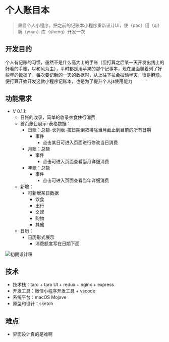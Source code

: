 # 个人账目本

> 重启个人小程序，把之前的记账本小程序重新设计UI，使（pao）用（qi）新（yuan）库（sheng）开发一次

## 开发目的

个人有记账的习惯，虽然不是什么高大上的手账（但打算之后某一天开发出线上的好看的手账，以和风为主），平时都是用苹果的那个记事本，现在里面竖着列了好些年的数据了，每次要记新的一天的数据时，从上往下拉会拉动半天，很是麻烦，便打算开始开发这款小程序记账本，也是为了提升个人js使用能力

## 功能需求

+ V 0.1.1:
  + 日帐的收录，简单的收录衣食住行消费
  + 首页账目展示-表格数据：
    + 日账：总额-长列表-按日期倒叙排除当月截止到目前的所有日期
      + 事件
        + 点击某日可进入页面进行修改当日消费
    + 月账：总额
      + 事件
        + 点击可进入页面查看当月详细消费
    + 年账：总额
      + 事件
        + 点击可进入页面查看当年详细消费
  + 新增：
    + 可新增某日数据
      + 饮食
      + 出行
      + 文娱
      + 购物
      + 其他
  + 日历：
    + 日历形式展示
      + 消费额度写在日期下面

![初期设计稿](https://www.singz72.com/blogImage/miniProgramer/bill_sketch.png)

## 技术

+ 技术栈：taro + taro UI + redux + nginx + express
+ 开发工具：微信小程序开发工具 + vscode
+ 系统平台：macOS Mojave
+ 原型和设计：sketch

## 难点

+ 界面设计真的是难啊
